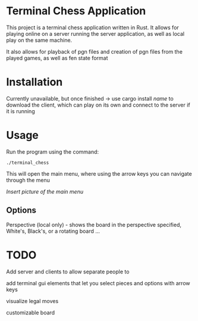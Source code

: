 # Terminal Chess Application

This project is a terminal chess application written in Rust. It allows for playing online on a server running the server application, as well as local play on the same machine.

It also allows for playback of pgn files and creation of pgn files from the played games, as well as fen state format


# Installation
Currently unavailable, but once finished ->
use cargo install *name* to download the client, which can play on its own and connect to the server if it is running

# Usage
Run the program using the command:
```
./terminal_chess
```
This will open the main menu, where using the arrow keys you can navigate through the menu

*Insert picture of the main menu*

## Options
Perspective (local only) - shows the board in the perspective specified, White's, Black's, or a rotating board
...


# TODO
Add server and clients to allow separate people to 

add terminal gui elements that let you select pieces and options with arrow keys

visualize legal moves

customizable board
